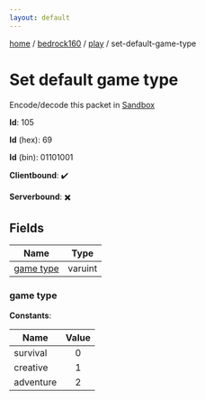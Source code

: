 ```yaml
---
layout: default
---
```


[home](/)  /  [bedrock160](/protocol/bedrock160)  /  [play](/protocol/bedrock160/play)  /  set-default-game-type

# Set default game type

Encode/decode this packet in [Sandbox](../../../sandbox/bedrock160#play.set_default_game_type)

**Id**: 105

**Id** (hex): 69

**Id** (bin): 01101001

**Clientbound**: ✔️

**Serverbound**: ✖️

## Fields

Name | Type
---|---
[game type](#game-type) | varuint

### game type

**Constants**:

Name | Value
---|:---:
survival | 0
creative | 1
adventure | 2

